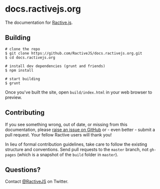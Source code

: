 docs.ractivejs.org
==================

The documentation for [Ractive.js](http://ractivejs.org).


Building
--------

```
# clone the repo
$ git clone https://github.com/RactiveJS/docs.ractivejs.org.git
$ cd docs.ractivejs.org

# install dev dependencies (grunt and friends)
$ npm install

# start building
$ grunt
```

Once you've built the site, open `build/index.html` in your web browser to preview.


Contributing
------------

If you see something wrong, out of date, or missing from this documentation, please [raise an issue on GitHub](https://github.com/RactiveJS/docs.ractivejs.org/issues) or - even better - submit a pull request. Your fellow Ractive users will thank you!

In lieu of formal contribution guidelines, take care to follow the existing structure and conventions. Send pull requests to the `master` branch, not `gh-pages` (which is a snapshot of the `build` folder in `master`).


Questions?
----------

Contact [@RactiveJS](http://twitter.com/RactiveJS) on Twitter.
